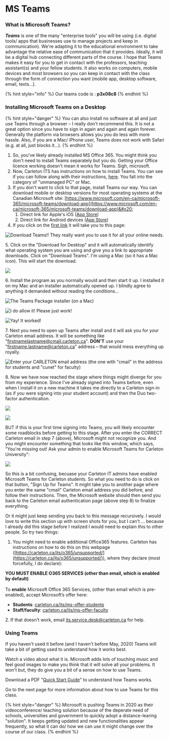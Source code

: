 # MS Teams

### What is Microsoft Teams?

_**Teams**_ is one of the many "enterprise tools"  you will be using (i.e. digital tools/ apps that businesses use to manage projects and keep in communication). We're adapting it to the educational environment to take advantage the relative ease of communication that it provides. Ideally, it will be a digital hub connecting different parts of the course. I hope that Teams makes it easy for you to get in contact with the professors, teaching assistant(s) and your fellow students. It also works on computers, mobile devices and most browsers so you can keep in contact with the class through the form of connection you want (mobile app, desktop software, email, texts...).&#x20;

{% hint style="info" %}
Our teams code is : **p3x08c8**
{% endhint %}

### Installing Microsoft Teams on a Desktop

{% hint style="danger" %}
You can also install no software at all and just use Teams through a browser – I really don't recommend this. It is not a great option since you have to sign in again and again and again forever. Generally the platform via browsers allows you you do less with more hassle. Also, if you are a Mac/ iPhone user, Teams does not work with Safari (e.g. at all, just blocks it...).&#x20;
{% endhint %}

1. So, you've likely already installed MS Office 365. You might think you don't need to install Teams separately but you do. Getting your Office licence working doesn't mean it works for Teams. Sigh, microsoft.&#x20;
2. Now, Carleton ITS has instructions on how to install Teams. You can see if you can follow along with their instructions, [here](https://carleton.ca/its/teams/download-app/). You fall into the category of "unmanaged PC" or Mac.&#x20;
3. If you don't want to click to that page, install Teams our way. You can download mobile or desktop versions for most operating systems at the Canadian Microsoft site: [https://www.microsoft.com/en-ca/microsoft-365/microsoft-teams/download-app](https://www.microsoft.com/en-ca/microsoft-365/microsoft-teams/download-app)&#x20;
   1. Direct link for Apple's iOS ([App Store](https://itunes.apple.com/app/id1113153706))
   2. Direct link for Android devices ([App Store](https://play.google.com/store/apps/details?id=com.microsoft.teams))
4. If you click on the [first link](https://www.microsoft.com/en-ca/microsoft-365/microsoft-teams/download-app) it will take you to this page:&#x20;

![Download Teams!! They really want you to use it for all your online needs.](<../../.gitbook/assets/Screen Shot 2020-06-09 at 1.45.44 PM (1).png>)

5\. Click on the "Download for Desktop" and it will automatically identify what operating system you are using and give you a link to appropriate downloads. Click on "Download Teams". I'm using a Mac (so it has a Mac icon). This will start the download.&#x20;

![](<../../.gitbook/assets/Screen Shot 2020-06-09 at 1.53.43 PM.png>)

6\. Install the program as you normally would and then start it up. I installed it on my Mac and an installer automatically opened up. I blindly agree to anything it demanded without reading the conditions...

![The Teams Package installer (on a Mac)](<../../.gitbook/assets/Screen Shot 2020-06-10 at 11.06.27 AM.png>)

![I do allow it! Please just work!](<../../.gitbook/assets/Screen Shot 2020-06-10 at 11.07.08 AM.png>)

![Yay! It worked!](<../../.gitbook/assets/Screen Shot 2020-06-10 at 11.07.13 AM.png>)

7\. Next you need to open up Teams after install and it will ask you for your Carleton email address. It will be something like "firstnamelastname@cmail.carleton.ca". **DON'T** use your "firstname.lastname@carleton.ca" address – that would mess everything up royally.

![Enter your CARLETON email address (the one with "cmail" in the address for students and "cunet" for faculty)](<../../.gitbook/assets/Screen Shot 2020-06-10 at 11.07.55 AM.png>)

8\. Now we have now reached the stage where things might diverge for you from my experience. Since I've already signed into Teams before, even when I install it on a new machine it takes me directly to a Carleton sign-in (as if you were signing into your student account) and then the Duo two-factor authentication.&#x20;

![](<../../.gitbook/assets/Screen Shot 2020-06-10 at 11.08.40 AM.png>)

![](<../../.gitbook/assets/Screen Shot 2020-06-10 at 11.09.10 AM.png>)

BUT if this is your first time signing into Teams, you will likely encounter some roadblocks before getting to this stage. After you enter the CORRECT Carleton email in step 7 (above), Microsoft might not recognize you. And you might encounter something that looks like this window, which says, "You're missing out! Ask your admin to enable Microsoft Teams for Carleton University":

![](<../../.gitbook/assets/Screen Shot 2020-06-11 at 9.43.44 AM copy.png>)

So this is a bit confusing, becuase your Carleton IT admins have enabled Microsoft Teams for Carleton students. So what you need to do is click on that button, "Sign Up for Teams". It might take you to another page where you enter the same "cmail" Carleton email address you did before, and follow their instructions. Then, the Microsoft website should then send you back to the Carleton email authentication page (above step 8) to finalize everything.&#x20;

Or it might just keep sending you back to this message recursively. I would love to write this section up with screen shots for you, but I can't ... because I already did this stage before I realized I would need to explain this to other people. So try two things:

1. You might need to enable additional Office365 features. Carleton has instructions on how to do this on this webpage ([https://carleton.ca/its/o365/unsupported/](https://carleton.ca/its/o365/unsupported/)), where they declare (most forcefully, I do declare):&#x20;

**YOU MUST ENABLE O365 SERVICES (other than email, which is enabled by default)**\
\
To **enable** Microsoft Office 365 Services, (other than email which is pre-enabled), accept Microsoft’s offer here:

* **Students**: [carleton.ca/its/ms-offer-students](https://carleton.ca/its/ms-offer-students)
* **Staff/faculty**: [carleton.ca/its/ms-offer-faculty](https://carleton.ca/its/ms-offer-faculty)

&#x20;2\. If that doesn't work, email its.service.desk@carleton.ca for help.

### Using Teams

If you haven't used it before (and I haven't before May, 2020) Teams will take a bit of getting used to understand how it works best.&#x20;

Watch a video about what it is. Microsoft adds lots of touching music and feel good images to make you think that it will solve all your problems. It won't but, they do give you a bit of a sense on how to use Teams.&#x20;

Download a PDF "[Quick Start Guide](https://edudownloads.azureedge.net/msdownloads/MicrosoftTeamsforEducation\_QuickGuide\_EN-US.pdf)" to understand how Teams works.&#x20;

Go to the next page for more information about how to use Teams for this class.&#x20;

{% hint style="danger" %}
Microsoft is pushing Teams in 2020 as their videoconference/ teaching solution because of the deperate need of schools, universities and government to quickly adopt a distance-learing "solution". It keeps getting updated and new functionalities appear frequently, so what it can do/ how we can use it might change over the course of our class. &#x20;
{% endhint %}
